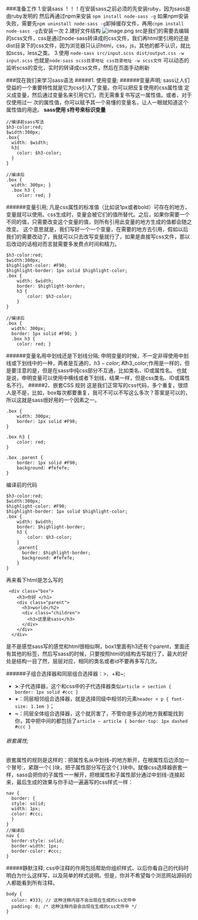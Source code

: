 ###准备工作
1.安装sass
！！！在安装sass之前必须的先安装ruby，因为sass是由ruby发明的
然后再通过npm来安装
`npm install node-sass -g`
如果npm安装失败，需要先`npm uninstall node-sass -g`卸掉缓存文件，再用`cnpm install node-sass -g`去安装一次
2.建好文件结构
![image.png](http://upload-images.jianshu.io/upload_images/8168023-2875cc2389a282cf.png?imageMogr2/auto-orient/strip%7CimageView2/2/w/1240)
src是我们的需要去编辑的scss文件，css是通过node-sass转译成的css文件，我们再html里引用的还是dist目录下的css文件，因为浏览器只认识html，css，js，其他的都不认识，就比如scss，less之类。
3.使用
`node-sass src/input.scss dist/output.css -w input.scss`
也就是`node-sass scss目录地址 css目录地址 -w scss文件`
可以动态的监听scss的变化，实时的转译成css文件，然后在页面手动刷新

###现在我们来学习sass语法
#####1. 使用变量;
######变量声明;
sass让人们受益的一个重要特性就是它为css引入了变量。你可以把反复使用的css属性值 定义成变量，然后通过变量名来引用它们，而无需重复书写这一属性值。或者，对于仅使用过一 次的属性值，你可以赋予其一个易懂的变量名，让人一眼就知道这个属性值的用途。
**sass使用 `$`符号来标识变量**
```
//编译前sass写法
$h3-color:red;
$width:300px;
.box{
  width: $width;
  h3{
    color: $h3-color;
  }
}

//编译后
.box {
  width: 300px; }
  .box h3 {
    color: red; }

```
######变量引用;
凡是css属性的标准值（比如说1px或者bold）可存在的地方，变量就可以使用。css生成时，变量会被它们的值所替代。之后，如果你需要一个不同的值，只需要改变这个变量的值，则所有引用此变量的地方生成的值都会随之改变。
这个意思就是，我们写好一个一个变量，在需要的地方去引用，假如以后我们的需要改动了，我就可以只去改写变量就行了，如果是直接写css文件，那以后改动的话相对而言就需要多发费点时间和精力。
```
$h3-color:red;
$width:300px;
$highlight-color: #F90;
$highlight-border: 1px solid $highlight-color;
.box {
    width: $width;
    border: $highlight-border;
    h3 {
        color: $h3-color;
    }
}

//编译后
.box {
  width: 300px;
  border: 1px solid #F90; }
  .box h3 {
    color: red; }

```
######变量名用中划线还是下划线分隔;
申明变量的时候，不一定非得使用中划线或下划线中的一种，两者是互通的，$h3-color;和$h3_color;作用是一样的，但是要注意的是，但是在sass中纯css部分不互通，比如类名、ID或属性名。
也就是说，申明变量可以使用中横线或者下划线，结果一样，但是css类名、ID或属性名不行。
#####2、嵌套CSS 规则
这是我们正常写的css代码，多个重复，很烦人是不是，比如，box每次都要重复，我可不可以不写这么多次？答案是可以的，所以这就是sass很好用的一个因素之一。
```
.box {
    width: 300px;
    border: 1px solid #F90;
}

.box h3 {
    color: red;
}

.box .parent {
    border: 1px solid #F90;
    background: #fefefe;
}
```
编译前的代码
```
$h3-color:red;
$width:300px;
$highlight-color: #F90;
$highlight-border: 1px solid $highlight-color;
.box {
    width: $width;
    border: $highlight-border;
    h3 {
        color: $h3-color;
    }
    .parent{
      border: $highlight-border;
      background: #fefefe;
    }
}
```
再来看下html是怎么写的
```
 <div class="box">
    <h3>你好 </h1>
    <div class="parent">
      <h3>world</h2>
      <div class="children">
        <h3>这里是sass</h3>
      </div>
    </div>
  </div>
```
是不是感觉sass写的感觉和html很相似啊，box1里面有h3还有个parent，里面还有其他的标签，然后写sass的时候，只要按照html的结构去写就行了，最大的好处是结构一目了然，层层对应，相同的类名或者id不要再多写几次。

######子组合选择器和同层组合选择器：>、+和~;
* **>**:子代选择器，这个和css中的子代选择器类似`article > section { border: 1px solid #ccc }`
* **+**：同层相邻组合选择器，就是选择同级中相邻的元素`header + p { font-size: 1.1em }`；
* **~**：同层全体组合选择器，这个就厉害了，不管你是多远的地方我都能找到你，其中把中间的都包括了`article ~ article { border-top: 1px dashed #ccc }`

###### 嵌套属性;
嵌套属性的规则是这样的：把属性名从中划线-的地方断开，在根属性后边添加一个冒号:，紧跟一个{ }块，把子属性部分写在这个{ }块中。就像css选择器嵌套一样，sass会把你的子属性一一解开，把根属性和子属性部分通过中划线-连接起来，最后生成的效果与你手动一遍遍写的css样式一样：
```
nav {
  border: {
  style: solid;
  width: 1px;
  color: #ccc;
  }
}
//编译后
nav {
  border-style: solid;
  border-width: 1px;
  border-color: #ccc;
}
```
#####静默注释;
css中注释的作用包括帮助你组织样式、以后你看自己的代码时明白为什么这样写，以及简单的样式说明。但是，你并不希望每个浏览网站源码的人都能看到所有注释。
```
body {
  color: #333; // 这种注释内容不会出现在生成的css文件中
  padding: 0; /* 这种注释内容会出现在生成的css文件中 */
}
```
